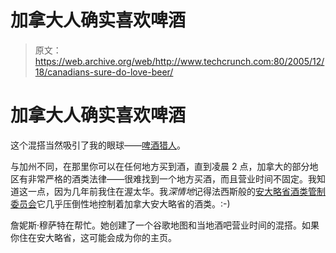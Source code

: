 # 加拿大人确实喜欢啤酒 

> 原文：<https://web.archive.org/web/http://www.techcrunch.com:80/2005/12/18/canadians-sure-do-love-beer/>

# 加拿大人确实喜欢啤酒

这个混搭当然吸引了我的眼球——[啤酒猎人](https://web.archive.org/web/20221006021558/http://www.beerhunter.ca/)。

与加州不同，在那里你可以在任何地方买到酒，直到凌晨 2 点，加拿大的部分地区有非常严格的酒类法律——很难找到一个地方买酒，而且营业时间不固定。我知道这一点，因为几年前我住在渥太华。我*深情地*记得法西斯般的[安大略省酒类管制委员会](https://web.archive.org/web/20221006021558/http://www.lcbo.com/)它几乎压倒性地控制着加拿大安大略省的酒类。:-)

詹妮斯·穆萨特在帮忙。她创建了一个谷歌地图和当地酒吧营业时间的混搭。如果你住在安大略省，这可能会成为你的主页。